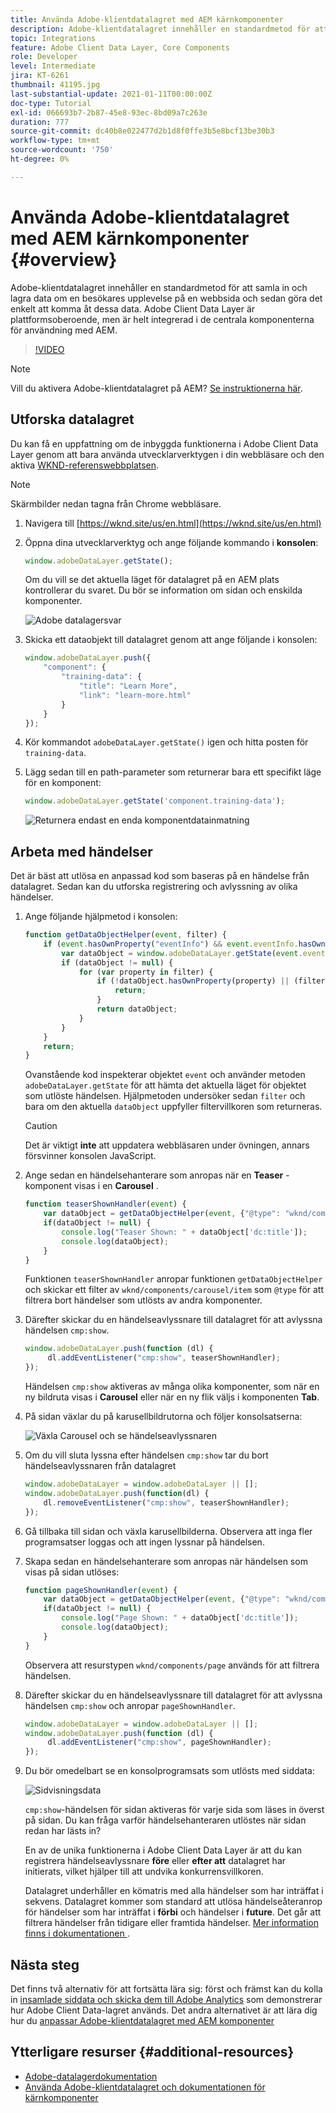 ```yaml
---
title: Använda Adobe-klientdatalagret med AEM kärnkomponenter
description: Adobe-klientdatalagret innehåller en standardmetod för att samla in och lagra data om en besökares upplevelse på en webbsida och sedan göra det enkelt att komma åt dessa data. Adobe Client Data Layer är plattformsoberoende, men är helt integrerad i de centrala komponenterna för användning med AEM.
topic: Integrations
feature: Adobe Client Data Layer, Core Components
role: Developer
level: Intermediate
jira: KT-6261
thumbnail: 41195.jpg
last-substantial-update: 2021-01-11T00:00:00Z
doc-type: Tutorial
exl-id: 066693b7-2b87-45e8-93ec-8bd09a7c263e
duration: 777
source-git-commit: dc40b8e022477d2b1d8f0ffe3b5e8bcf13be30b3
workflow-type: tm+mt
source-wordcount: '750'
ht-degree: 0%

---
```


# Använda Adobe-klientdatalagret med AEM kärnkomponenter {#overview}

Adobe-klientdatalagret innehåller en standardmetod för att samla in och lagra data om en besökares upplevelse på en webbsida och sedan göra det enkelt att komma åt dessa data. Adobe Client Data Layer är plattformsoberoende, men är helt integrerad i de centrala komponenterna för användning med AEM.

>[!VIDEO](https://video.tv.adobe.com/v/41195?quality=12&learn=on)

>[!NOTE]
>
> Vill du aktivera Adobe-klientdatalagret på AEM? [Se instruktionerna här](https://experienceleague.adobe.com/docs/experience-manager-core-components/using/developing/data-layer/overview.html#installation-activation).

## Utforska datalagret

Du kan få en uppfattning om de inbyggda funktionerna i Adobe Client Data Layer genom att bara använda utvecklarverktygen i din webbläsare och den aktiva [WKND-referenswebbplatsen](https://wknd.site/us/en.html).

>[!NOTE]
>
> Skärmbilder nedan tagna från Chrome webbläsare.

1. Navigera till [https://wknd.site/us/en.html](https://wknd.site/us/en.html)
1. Öppna dina utvecklarverktyg och ange följande kommando i **konsolen**:

   ```js
   window.adobeDataLayer.getState();
   ```

   Om du vill se det aktuella läget för datalagret på en AEM plats kontrollerar du svaret. Du bör se information om sidan och enskilda komponenter.

   ![Adobe datalagersvar](assets/data-layer-state-response.png)

1. Skicka ett dataobjekt till datalagret genom att ange följande i konsolen:

   ```js
   window.adobeDataLayer.push({
       "component": {
           "training-data": {
               "title": "Learn More",
               "link": "learn-more.html"
           }
       }
   });
   ```

1. Kör kommandot `adobeDataLayer.getState()` igen och hitta posten för `training-data`.
1. Lägg sedan till en path-parameter som returnerar bara ett specifikt läge för en komponent:

   ```js
   window.adobeDataLayer.getState('component.training-data');
   ```

   ![Returnera endast en enda komponentdatainmatning](assets/return-just-single-component.png)

## Arbeta med händelser

Det är bäst att utlösa en anpassad kod som baseras på en händelse från datalagret. Sedan kan du utforska registrering och avlyssning av olika händelser.

1. Ange följande hjälpmetod i konsolen:

   ```js
   function getDataObjectHelper(event, filter) {
       if (event.hasOwnProperty("eventInfo") && event.eventInfo.hasOwnProperty("path")) {
           var dataObject = window.adobeDataLayer.getState(event.eventInfo.path);
           if (dataObject != null) {
               for (var property in filter) {
                   if (!dataObject.hasOwnProperty(property) || (filter[property] !== null && filter[property] !== dataObject[property])) {
                       return;
                   }
                   return dataObject;
               }
           }
       }
       return;
   }
   ```

   Ovanstående kod inspekterar objektet `event` och använder metoden `adobeDataLayer.getState` för att hämta det aktuella läget för objektet som utlöste händelsen. Hjälpmetoden undersöker sedan `filter` och bara om den aktuella `dataObject` uppfyller filtervillkoren som returneras.

   >[!CAUTION]
   >
   > Det är viktigt **inte** att uppdatera webbläsaren under övningen, annars försvinner konsolen JavaScript.

1. Ange sedan en händelsehanterare som anropas när en **Teaser** -komponent visas i en **Carousel** .

   ```js
   function teaserShownHandler(event) {
       var dataObject = getDataObjectHelper(event, {"@type": "wknd/components/carousel/item"});
       if(dataObject != null) {
           console.log("Teaser Shown: " + dataObject['dc:title']);
           console.log(dataObject);
       }
   }
   ```

   Funktionen `teaserShownHandler` anropar funktionen `getDataObjectHelper` och skickar ett filter av `wknd/components/carousel/item` som `@type` för att filtrera bort händelser som utlösts av andra komponenter.

1. Därefter skickar du en händelseavlyssnare till datalagret för att avlyssna händelsen `cmp:show`.

   ```js
   window.adobeDataLayer.push(function (dl) {
        dl.addEventListener("cmp:show", teaserShownHandler);
   });
   ```

   Händelsen `cmp:show` aktiveras av många olika komponenter, som när en ny bildruta visas i **Carousel** eller när en ny flik väljs i komponenten **Tab**.

1. På sidan växlar du på karusellbildrutorna och följer konsolsatserna:

   ![Växla Carousel och se händelseavlyssnaren](assets/teaser-console-slides.png)

1. Om du vill sluta lyssna efter händelsen `cmp:show` tar du bort händelseavlyssnaren från datalagret

   ```js
   window.adobeDataLayer = window.adobeDataLayer || [];
   window.adobeDataLayer.push(function(dl) {
       dl.removeEventListener("cmp:show", teaserShownHandler);
   });
   ```

1. Gå tillbaka till sidan och växla karusellbilderna. Observera att inga fler programsatser loggas och att ingen lyssnar på händelsen.

1. Skapa sedan en händelsehanterare som anropas när händelsen som visas på sidan utlöses:

   ```js
   function pageShownHandler(event) {
       var dataObject = getDataObjectHelper(event, {"@type": "wknd/components/page"});
       if(dataObject != null) {
           console.log("Page Shown: " + dataObject['dc:title']);
           console.log(dataObject);
       }
   }
   ```

   Observera att resurstypen `wknd/components/page` används för att filtrera händelsen.

1. Därefter skickar du en händelseavlyssnare till datalagret för att avlyssna händelsen `cmp:show` och anropar `pageShownHandler`.

   ```js
   window.adobeDataLayer = window.adobeDataLayer || [];
   window.adobeDataLayer.push(function (dl) {
        dl.addEventListener("cmp:show", pageShownHandler);
   });
   ```

1. Du bör omedelbart se en konsolprogramsats som utlösts med siddata:

   ![Sidvisningsdata](assets/page-show-console-data.png)

   `cmp:show`-händelsen för sidan aktiveras för varje sida som läses in överst på sidan. Du kan fråga varför händelsehanteraren utlöstes när sidan redan har lästs in?

   En av de unika funktionerna i Adobe Client Data Layer är att du kan registrera händelseavlyssnare **före** eller **efter att** datalagret har initierats, vilket hjälper till att undvika konkurrensvillkoren.

   Datalagret underhåller en kömatris med alla händelser som har inträffat i sekvens. Datalagret kommer som standard att utlösa händelseåteranrop för händelser som har inträffat i **förbi** och händelser i **future**. Det går att filtrera händelser från tidigare eller framtida händelser. [Mer information finns i dokumentationen ](https://github.com/adobe/adobe-client-data-layer/wiki#addeventlistener).


## Nästa steg

Det finns två alternativ för att fortsätta lära sig: först och främst kan du kolla in [insamlade siddata och skicka dem till Adobe Analytics](../analytics/collect-data-analytics.md) som demonstrerar hur Adobe Client Data-lagret används. Det andra alternativet är att lära dig hur du [anpassar Adobe-klientdatalagret med AEM komponenter](./data-layer-customize.md)


## Ytterligare resurser {#additional-resources}

* [Adobe-datalagerdokumentation](https://github.com/adobe/adobe-client-data-layer/wiki)
* [Använda Adobe-klientdatalagret och dokumentationen för kärnkomponenter](https://experienceleague.adobe.com/docs/experience-manager-core-components/using/developing/data-layer/overview.html)
